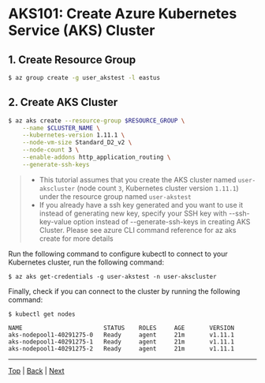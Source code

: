 # AKS101: Create Azure Kubernetes Service (AKS) Cluster

## 1. Create Resource Group
```sh
$ az group create -g user_akstest -l eastus
```

## 2. Create AKS Cluster
```sh
$ az aks create --resource-group $RESOURCE_GROUP \
    --name $CLUSTER_NAME \
    --kubernetes-version 1.11.1 \
    --node-vm-size Standard_D2_v2 \
    --node-count 3 \
    --enable-addons http_application_routing \
    --generate-ssh-keys
```
>- This tutorial assumes that you create the AKS cluster named `user-akscluster` (node count `3`, Kubernetes cluster version `1.11.1`) under the resource group named `user-akstest`
>- If you already have a ssh key generated and you want to use it instead of generating new key, specify your SSH key with --ssh-key-value option instead of --generate-ssh-keys in creating AKS Cluster. Please see azure CLI command reference for az aks create for more details

Run the following command to configure kubectl to connect to your Kubernetes cluster, run the following command:
```
$ az aks get-credentials -g user-akstest -n user-akscluster
```

Finally, check if you can connect to the cluster by running the following command:

```
$ kubectl get nodes

NAME                       STATUS    ROLES     AGE       VERSION
aks-nodepool1-40291275-0   Ready     agent     21m       v1.11.1
aks-nodepool1-40291275-1   Ready     agent     21m       v1.11.1
aks-nodepool1-40291275-2   Ready     agent     21m       v1.11.1
```

---
[Top](../README.md) | [Back](aks-100-setup-env.md) | [Next](aks-102-acr.md)
